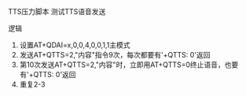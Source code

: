 TTS压力脚本
测试TTS语音发送

逻辑
1. 设置AT+QDAI=x,0,0,4,0,0,1,1主模式
2. 发送AT+QTTS=2,"内容"指令9次，每次都要有'+QTTS: 0'返回
3. 第10次发送AT+QTTS=2,"内容"时，立即用AT+QTTS=0终止语音，也要有'+QTTS: 0'返回
4. 重复2-3
